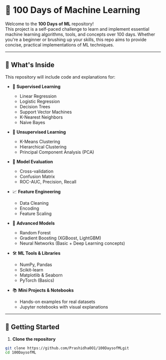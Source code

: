 # 💯 100 Days of Machine Learning

Welcome to the **100 Days of ML** repository!  
This project is a self-paced challenge to learn and implement essential machine learning algorithms, tools, and concepts over 100 days. Whether you're a beginner or brushing up your skills, this repo aims to provide concise, practical implementations of ML techniques.

---

## 📌 What's Inside

This repository will include code and explanations for:

- 🧠 **Supervised Learning**
  - Linear Regression
  - Logistic Regression
  - Decision Trees
  - Support Vector Machines
  - K-Nearest Neighbors
  - Naive Bayes

- 🌱 **Unsupervised Learning**
  - K-Means Clustering
  - Hierarchical Clustering
  - Principal Component Analysis (PCA)

- 🔁 **Model Evaluation**
  - Cross-validation
  - Confusion Matrix
  - ROC-AUC, Precision, Recall

- 📈 **Feature Engineering**
  - Data Cleaning
  - Encoding
  - Feature Scaling

- 🤖 **Advanced Models**
  - Random Forest
  - Gradient Boosting (XGBoost, LightGBM)
  - Neural Networks (Basic + Deep Learning concepts)

- 🛠️ **ML Tools & Libraries**
  - NumPy, Pandas
  - Scikit-learn
  - Matplotlib & Seaborn
  - PyTorch (Basics)

- 📚 **Mini Projects & Notebooks**
  - Hands-on examples for real datasets
  - Jupyter notebooks with visual explanations

---

## 🚀 Getting Started

1. **Clone the repository**  
```bash
git clone https://github.com/Prashidha0O1/100DaysofMLgit
cd 100DaysofML
